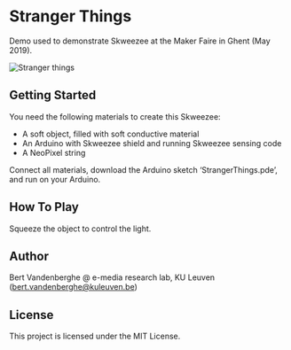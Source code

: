# Stranger Things

Demo used to demonstrate Skweezee at the Maker Faire in Ghent (May 2019).

![Stranger things](https://github.com/skweezee/Examples/blob/master/StrangerThings/StrangerThings.jpg)

## Getting Started

You need the following materials to create this Skweezee:

* A soft object, filled with soft conductive material
* An Arduino with Skweezee shield and running Skweezee sensing code
* A NeoPixel string

Connect all materials, download the Arduino sketch ‘StrangerThings.pde’, and run on your Arduino.

## How To Play

Squeeze the object to control the light.

## Author

Bert Vandenberghe @ e-media research lab, KU Leuven (bert.vandenberghe@kuleuven.be)

## License

This project is licensed under the MIT License.

